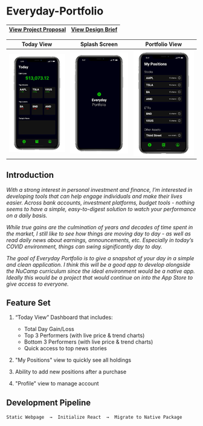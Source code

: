 # Everyday-Portfolio  

| [View Project Proposal](https://github.com/sethayotte/Portfolio_V1/blob/master/assets/SethMitchell_EverydayPortfolioProposal.pdf) | [View Design Brief](https://github.com/sethayotte/Portfolio_V1/blob/master/assets/EverydayPortfolio_DesignBrief.pdf) |
|------------|-------------|


| Today View      | Splash Screen      |  Portfolio View  |
|------------|-------------|-------------|
| ![alt text](https://github.com/sethayotte/Portfolio_V1/blob/master/assets/Today-View-Full.png) | ![alt text](https://github.com/sethayotte/Portfolio_V1/blob/master/assets/Splash-Screen.png) | ![alt text](https://github.com/sethayotte/Portfolio_V1/blob/master/assets/Portfolio-View.png) |

## Introduction

*With a strong interest in personal investment and finance, I’m interested in developing tools that
can help engage individuals and make their lives easier. Across bank accounts, investment
platforms, budget tools - nothing seems to have a simple, easy-to-digest solution to watch your
performance on a daily basis.*

*While true gains are the culmination of years and decades of time spent in the market, I still like to
see how things are moving day to day - as well as read daily news about earnings, announcements,
etc. Especially in today’s COVID environment, things can swing significantly day to day.*

*The goal of Everyday Portfolio is to give a snapshot of your day in a simple and clean application. I
think this will be a good app to develop alongside the NuCamp curriculum since the ideal
environment would be a native app. Ideally this would be a project that would continue on into the
App Store to give access to everyone.*


## Feature Set

1. “Today View” Dashboard that includes:
      - Total Day Gain/Loss
      - Top 3 Performers (with live price & trend charts)
      - Bottom 3 Performers (with live price & trend charts)
      - Quick access to top news stories

2. "My Positions" view to quickly see all holdings

3. Ability to add new positions after a purchase

4. "Profile" view to manage account


## Development Pipeline

```
Static Webpage  →  Initialize React  →  Migrate to Native Package
```
